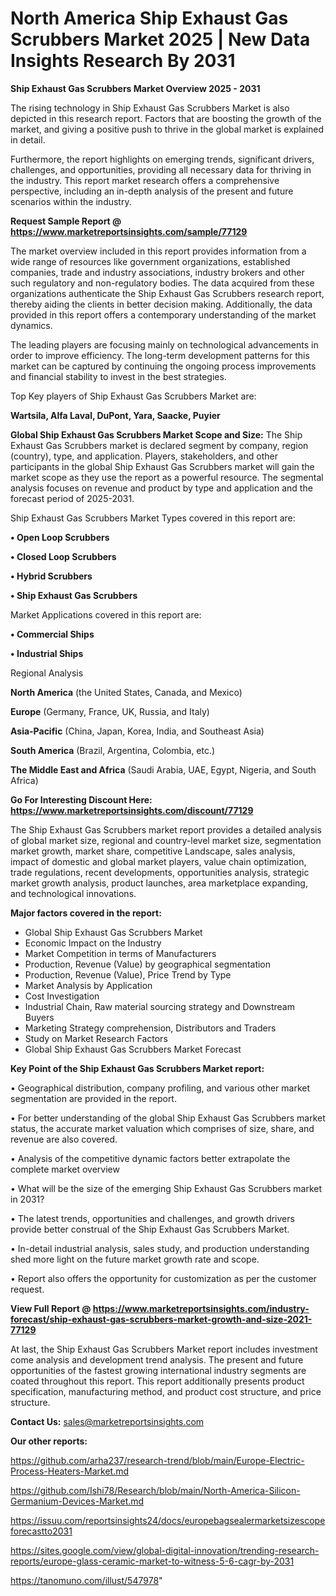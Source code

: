 # North America Ship Exhaust Gas Scrubbers Market 2025 | New Data Insights Research By 2031

<Strong> Ship Exhaust Gas Scrubbers Market Overview 2025 - 2031</strong>

The rising technology in Ship Exhaust Gas Scrubbers Market is also depicted in this research report. Factors that are boosting the growth of the market, and giving a positive push to thrive in the global market is explained in detail.

Furthermore, the report highlights on emerging trends, significant drivers, challenges, and opportunities, providing all necessary data for thriving in the industry. This report market research offers a comprehensive perspective, including an in-depth analysis of the present and future scenarios within the industry.

<strong>Request Sample Report @ <a href=https://www.marketreportsinsights.com/sample/77129>https://www.marketreportsinsights.com/sample/77129</a></strong>

The market overview included in this report provides information from a wide range of resources like government organizations, established companies, trade and industry associations, industry brokers and other such regulatory and non-regulatory bodies. The data acquired from these organizations authenticate the Ship Exhaust Gas Scrubbers research report, thereby aiding the clients in better decision making. Additionally, the data provided in this report offers a contemporary understanding of the market dynamics.

The leading players are focusing mainly on technological advancements in order to improve efficiency. The long-term development patterns for this market can be captured by continuing the ongoing process improvements and financial stability to invest in the best strategies.

Top Key players of Ship Exhaust Gas Scrubbers Market are:

<strong>Wartsila, Alfa Laval, DuPont, Yara, Saacke, Puyier</strong>

<strong><b>Global Ship Exhaust Gas Scrubbers Market Scope and Size:</b></strong>
The Ship Exhaust Gas Scrubbers market is declared segment by company, region (country), type, and application. Players, stakeholders, and other participants in the global Ship Exhaust Gas Scrubbers market will gain the market scope as they use the report as a powerful resource. The segmental analysis focuses on revenue and product by type and application and the forecast period of 2025-2031.

Ship Exhaust Gas Scrubbers Market Types covered in this report are:

<strong>• Open Loop Scrubbers

• Closed Loop Scrubbers

• Hybrid Scrubbers

• Ship Exhaust Gas Scrubbers</strong>

Market Applications covered in this report are:

<strong>• Commercial Ships

• Industrial Ships</strong> 

Regional Analysis

<strong>North America</strong> (the United States, Canada, and Mexico)

<strong>Europe</strong> (Germany, France, UK, Russia, and Italy)

<strong>Asia-Pacific</strong> (China, Japan, Korea, India, and Southeast Asia)

<strong>South America</strong> (Brazil, Argentina, Colombia, etc.)

<strong>The Middle East and Africa</strong> (Saudi Arabia, UAE, Egypt, Nigeria, and South Africa)

<strong>Go For Interesting Discount Here: <a href=https://www.marketreportsinsights.com/discount/77129>https://www.marketreportsinsights.com/discount/77129</a></strong>

The Ship Exhaust Gas Scrubbers market report provides a detailed analysis of global market size, regional and country-level market size, segmentation market growth, market share, competitive Landscape, sales analysis, impact of domestic and global market players, value chain optimization, trade regulations, recent developments, opportunities analysis, strategic market growth analysis, product launches, area marketplace expanding, and technological innovations.

<strong><b>Major factors covered in the report:</b></strong>
<ul>
  <li>Global Ship Exhaust Gas Scrubbers Market </li>
  <li>Economic Impact on the Industry</li>
  <li>Market Competition in terms of Manufacturers</li>
  <li>Production, Revenue (Value) by geographical segmentation</li>
  <li>Production, Revenue (Value), Price Trend by Type</li>
  <li>Market Analysis by Application</li>
  <li>Cost Investigation</li>
  <li>Industrial Chain, Raw material sourcing strategy and Downstream Buyers</li>
  <li>Marketing Strategy comprehension, Distributors and Traders</li>
  <li>Study on Market Research Factors</li>
  <li>Global Ship Exhaust Gas Scrubbers Market Forecast</li>
</ul>

<strong><b>Key Point of the Ship Exhaust Gas Scrubbers Market report:</b></strong>

• Geographical distribution, company profiling, and various other market segmentation are provided in the report.

• For better understanding of the global Ship Exhaust Gas Scrubbers market status, the accurate market valuation which comprises of size, share, and revenue are also covered.

• Analysis of the competitive dynamic factors better extrapolate the complete market overview

• What will be the size of the emerging Ship Exhaust Gas Scrubbers market in 2031?

• The latest trends, opportunities and challenges, and growth drivers provide better construal of the Ship Exhaust Gas Scrubbers Market.

• In-detail industrial analysis, sales study, and production understanding shed more light on the future market growth rate and scope.

• Report also offers the opportunity for customization as per the customer request.

<strong><b>View Full Report @ <a href=https://www.marketreportsinsights.com/industry-forecast/ship-exhaust-gas-scrubbers-market-growth-and-size-2021-77129>https://www.marketreportsinsights.com/industry-forecast/ship-exhaust-gas-scrubbers-market-growth-and-size-2021-77129</a></b></strong>


At last, the Ship Exhaust Gas Scrubbers Market report includes investment come analysis and development trend analysis. The present and future opportunities of the fastest growing international industry segments are coated throughout this report. This report additionally presents product specification, manufacturing method, and product cost structure, and price structure.

<strong>Contact Us:</strong>
sales@marketreportsinsights.com

<strong>Our other reports:</strong>

<a href=https://github.com/arha237/research-trend/blob/main/Europe-Electric-Process-Heaters-Market.md>https://github.com/arha237/research-trend/blob/main/Europe-Electric-Process-Heaters-Market.md</a>

<a href=https://github.com/Ishi78/Research/blob/main/North-America-Silicon-Germanium-Devices-Market.md>https://github.com/Ishi78/Research/blob/main/North-America-Silicon-Germanium-Devices-Market.md</a>

<a href=https://issuu.com/reportsinsights24/docs/europebagsealermarketsizescopeforecastto2031>https://issuu.com/reportsinsights24/docs/europebagsealermarketsizescopeforecastto2031</a>

<a href=https://sites.google.com/view/global-digital-innovation/trending-research-reports/europe-glass-ceramic-market-to-witness-5-6-cagr-by-2031>https://sites.google.com/view/global-digital-innovation/trending-research-reports/europe-glass-ceramic-market-to-witness-5-6-cagr-by-2031</a>

<a href=https://tanomuno.com/illust/547978>https://tanomuno.com/illust/547978</a>"
